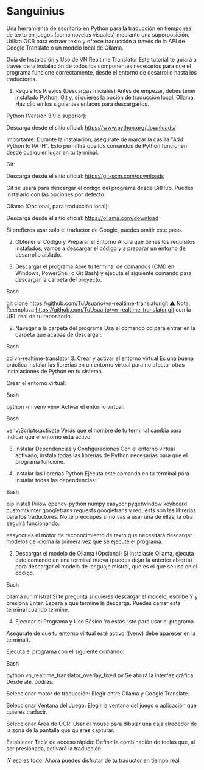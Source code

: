 # Sanguinius
Una herramienta de escritorio en Python para la traducción en tiempo real de texto en juegos (como novelas visuales) mediante una superposición. Utiliza OCR para extraer texto y ofrece traducción a través de la API de Google Translate o un modelo local de Ollama.

Guía de Instalación y Uso de VN Realtime Translator
Este tutorial te guiará a través de la instalación de todos los componentes necesarios para que el programa funcione correctamente, desde el entorno de desarrollo hasta los traductores.

1. Requisitos Previos (Descargas Iniciales)
Antes de empezar, debes tener instalado Python, Git y, si quieres la opción de traducción local, Ollama. Haz clic en los siguientes enlaces para descargarlos.

Python (Versión 3.9 o superior):

Descarga desde el sitio oficial: https://www.python.org/downloads/

Importante: Durante la instalación, asegúrate de marcar la casilla "Add Python to PATH". Esto permitirá que los comandos de Python funcionen desde cualquier lugar en tu terminal.

Git:

Descarga desde el sitio oficial: https://git-scm.com/downloads

Git se usará para descargar el código del programa desde GitHub. Puedes instalarlo con las opciones por defecto.

Ollama (Opcional, para traducción local):

Descarga desde el sitio oficial: https://ollama.com/download

Si prefieres usar solo el traductor de Google, puedes omitir este paso.

2. Obtener el Código y Preparar el Entorno
Ahora que tienes los requisitos instalados, vamos a descargar el código y a preparar un entorno de desarrollo aislado.

1. Descargar el programa
Abre tu terminal de comandos (CMD en Windows, PowerShell o Git Bash) y ejecuta el siguiente comando para descargar la carpeta del proyecto.

Bash

git clone https://github.com/TuUsuario/vn-realtime-translator.git
⚠️ Nota: Reemplaza https://github.com/TuUsuario/vn-realtime-translator.git con la URL real de tu repositorio.

2. Navegar a la carpeta del programa
Usa el comando cd para entrar en la carpeta que acabas de descargar:

Bash

cd vn-realtime-translator
3. Crear y activar el entorno virtual
Es una buena práctica instalar las librerías en un entorno virtual para no afectar otras instalaciones de Python en tu sistema.

Crear el entorno virtual:

Bash

python -m venv venv
Activar el entorno virtual:

Bash

venv\Scripts\activate
Verás que el nombre de tu terminal cambia para indicar que el entorno está activo.

3. Instalar Dependencias y Configuraciones
Con el entorno virtual activado, instala todas las librerías de Python necesarias para que el programa funcione.

1. Instalar las librerías Python
Ejecuta este comando en tu terminal para instalar todas las dependencias:

Bash

pip install Pillow opencv-python numpy easyocr pygetwindow keyboard customtkinter googletrans requests
googletrans y requests son las librerías para los traductores. No te preocupes si no vas a usar una de ellas, la otra seguirá funcionando.

easyocr es el motor de reconocimiento de texto que necesitará descargar modelos de idioma la primera vez que se ejecute el programa.

2. Descargar el modelo de Ollama (Opcional)
Si instalaste Ollama, ejecuta este comando en una terminal nueva (puedes dejar la anterior abierta) para descargar el modelo de lenguaje mistral, que es el que se usa en el código.

Bash

ollama run mistral
Si te pregunta si quieres descargar el modelo, escribe Y y presiona Enter. Espera a que termine la descarga. Puedes cerrar esta terminal cuando termine.

4. Ejecutar el Programa y Uso Básico
Ya estás listo para usar el programa.

Asegúrate de que tu entorno virtual esté activo ((venv) debe aparecer en la terminal).

Ejecuta el programa con el siguiente comando:

Bash

python vn_realtime_translator_overlay_fixed.py
Se abrirá la interfaz gráfica. Desde ahí, podrás:

Seleccionar motor de traducción: Elegir entre Ollama y Google Translate.

Seleccionar Ventana del Juego: Elegir la ventana del juego o aplicación que quieres traducir.

Seleccionar Área de OCR: Usar el mouse para dibujar una caja alrededor de la zona de la pantalla que quieres capturar.

Establecer Tecla de acceso rápido: Definir la combinación de teclas que, al ser presionada, activará la traducción.

¡Y eso es todo! Ahora puedes disfrutar de tu traductor en tiempo real.







